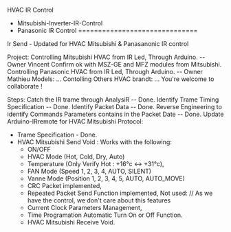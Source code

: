 
HVAC IR Control

 - Mitsubishi-Inverter-IR-Control
 - Panasonic IR Control
==============================

Ir Send - Updated for HVAC Mitsubishi & Panasanonic IR control

Project:
Controlling Mitsubishi HVAC from IR Led, Through Arduino. -- Owner Vincent
    Confirm ok with MSZ-GE and MFZ modules from Mitsubishi.
Controlling Panasonic HVAC from IR Led, Through Arduino. -- Owner Mathieu
    Models: ...
Contolling Others HVAC brandt: ... You're welcome to collaborate !

Steps:
Catch the IR trame through AnalysiR -- Done.
Identify Trame Timing Specification -- Done.
Identify Packet Data -- Done.
Reverse Engineering to identify Commands Parameters contains in the Packet Date -- Done.
Update Arduino-IRremote for HVAC Mitsubishi Protocol:
  - Trame Specification - Done.
  - HVAC Mitsubishi Send Void : Works with the following:
      - ON/OFF
      - HVAC Mode (Hot, Cold, Dry, Auto)
      - Temperature (Only Verify Hot : +16°c <-> +31°c),
      - FAN Mode (Speed 1, 2, 3, 4, AUTO, SILENT)
      - Vanne Mode (Position 1, 2, 3, 4, 5, AUTO, AUTO_MOVE)
      - CRC Packet implemented,
      - Repeated Packet Send Function implemented,
    Not used: // As we have the control, we don't care about this features
      - Current Clock Parameters Management, 
      - Time Programation Automatic Turn On or Off Function.
      - HVAC Mitsubishi Receive Void.
  
